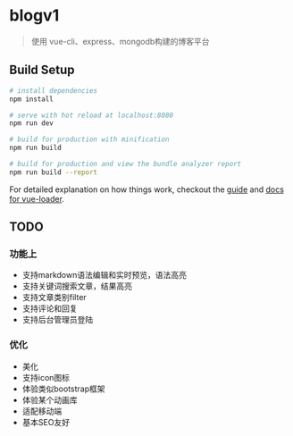 # blogv1

> 使用 vue-cli、express、mongodb构建的博客平台

## Build Setup

``` bash
# install dependencies
npm install

# serve with hot reload at localhost:8080
npm run dev

# build for production with minification
npm run build

# build for production and view the bundle analyzer report
npm run build --report
```

For detailed explanation on how things work, checkout the [guide](http://vuejs-templates.github.io/webpack/) and [docs for vue-loader](http://vuejs.github.io/vue-loader).




## TODO 

### 功能上
* 支持markdown语法编辑和实时预览，语法高亮
* 支持关键词搜索文章，结果高亮
* 支持文章类别filter
* 支持评论和回复
* 支持后台管理员登陆



### 优化
* 美化
* 支持icon图标
* 体验类似bootstrap框架
* 体验某个动画库
* 适配移动端
* 基本SEO友好